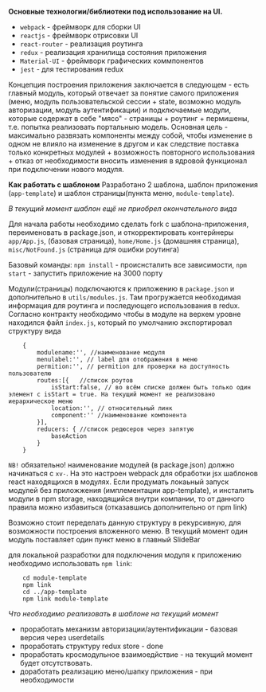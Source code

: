 **Основные технологии/библиотеки под использование на UI.**

* `webpack` - фреймворк для сборки UI
* `reactjs` - фреймворк отрисовки UI
* `react-router` - реализация роутинга
* `redux` - реализация хранилища состояния приложения
* `Material-UI` - фреймворк графических коммпонентов
* `jest` - для тестирования redux 

Концепция построения приложения заключается в следующем - есть главный модуль, который отвечает за понятие самого приложения (меню, модуль пользовательской сессии + state, возможно модуль авторизации, модуль аутентификации) и подключаемые модули, которые содержат в себе "мясо" - страницы + роутинг + пермишены, т.е. попытка реализовать портальныю модель. Основная цель - максимально развязать компоненты между собой, чтобы изменение в одном не влияло на изменение в другом и как следствие поставка только конкретных модулей + возможность повторного использования + отказ от необходимости вносить изменения в ядровой функционал при подключении нового модуля.


**Как работать с шаблоном**
Разработано 2 шаблона, шаблон приложения (`app-template`) и шаблон страницы(пункта меню, `module-template`). 

*В текущий момент шаблон ещё не приобрел окончательного вида*

Для начала работы необходимо сделать fork с шаблона-приложения, переименовать в package.json, и откорректировать контерйнеры `app/App.js`, (базовая страница), `home/Home.js` (домашняя страница), `misc/NotFound.js` (страница для ошибки роутинга)

Базовый команды: `npm install` - происнсталить все зависимости, `npm start` - запустить приложение на 3000 порту

Модули(страницы) подключаются к приложению в `package.json` и дополнительно в `utils/modules.js`. Там прогружается необходимая информация для роутинга и последующего использования в redux. Согласно контракту необходимо чтобы в модуле на верхем уровне находился файл `index.js`, который по умолчанию экспортировал  структуру вида
```
    {
        modulename:'', //наименование модуля
        menulabel:'', // label для отображения в меню
        permition:'', // permition для проверки на доступность пользователю
        routes:[{   //список роутов
            isStart:false, // во всём списке должен быть только один элемент с isStart = true. На текущий момент не реализовано иерархическое меню
            location:'', // относительный линк
            component:'' //наименование компонента
        }],
        reducers: { //список редюсеров через запятую
            baseAction
        } 
    }
```
`NB!` обязательно! наименование модулей (в package.json) должно начинаться с `xv-`. На это настроен webpack для обработки jsx шаблонов react находящихся в модулях. Если продумать локаьный запуск модулей без приложжения (имплементации app-template), и инсталить модули в npm storage, находящийся внутри компании, то от данного правила можно избавиться (отказавшись дополнительно от npm link)

Возможно стоит переделать данную структуру в рекурсивную, для возможности построения вложенного меню. В текущий момент один модуль поставляет один пункт меню в главный SlideBar

для локальной разработки для подключения модуля к приложению необходимо использовать `npm link`:
```
    cd module-template
    npm link
    cd ../app-template
    npm link module-template
```
*Что необходимо реализовать в шаблоне на текущий момент*

* проработать механизм авторизации/аутентификации - базовая версия через userdetails
* проработать структуру redux store - done
* проработать кросмодульное взаимоедйствие - на текущий момент будет отсутствовать.
* доработать реализацию меню/шапку приложения - при необходимости



